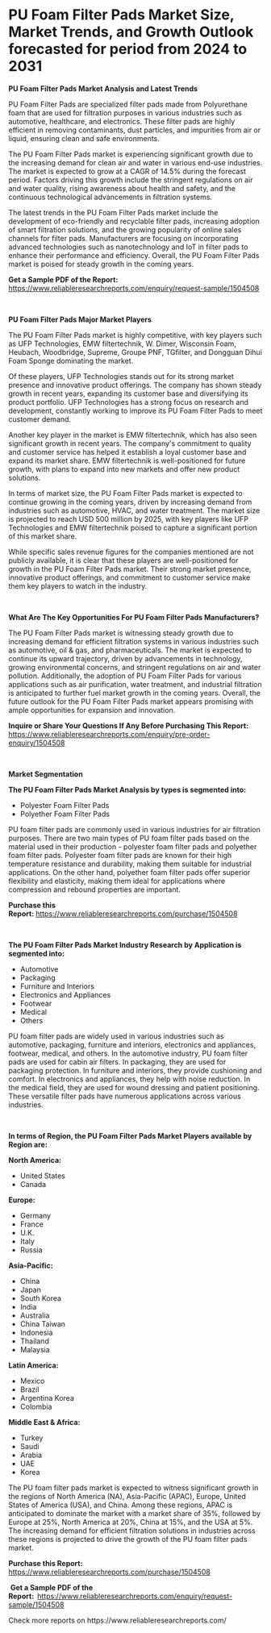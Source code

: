 <p><h1>PU Foam Filter Pads Market Size, Market Trends, and Growth Outlook forecasted for period from 2024 to 2031</h1></p><p><strong>PU Foam Filter Pads Market Analysis and Latest Trends</strong></p>
<p><p>PU Foam Filter Pads are specialized filter pads made from Polyurethane foam that are used for filtration purposes in various industries such as automotive, healthcare, and electronics. These filter pads are highly efficient in removing contaminants, dust particles, and impurities from air or liquid, ensuring clean and safe environments.</p><p>The PU Foam Filter Pads market is experiencing significant growth due to the increasing demand for clean air and water in various end-use industries. The market is expected to grow at a CAGR of 14.5% during the forecast period. Factors driving this growth include the stringent regulations on air and water quality, rising awareness about health and safety, and the continuous technological advancements in filtration systems.</p><p>The latest trends in the PU Foam Filter Pads market include the development of eco-friendly and recyclable filter pads, increasing adoption of smart filtration solutions, and the growing popularity of online sales channels for filter pads. Manufacturers are focusing on incorporating advanced technologies such as nanotechnology and IoT in filter pads to enhance their performance and efficiency. Overall, the PU Foam Filter Pads market is poised for steady growth in the coming years.</p></p>
<p><strong>Get a Sample PDF of the Report:&nbsp;</strong> <a href="https://www.reliableresearchreports.com/enquiry/request-sample/1504508">https://www.reliableresearchreports.com/enquiry/request-sample/1504508</a></p>
<p>&nbsp;</p>
<p><strong>PU Foam Filter Pads Major Market Players</strong></p>
<p><p>The PU Foam Filter Pads market is highly competitive, with key players such as UFP Technologies, EMW filtertechnik, W. Dimer, Wisconsin Foam, Heubach, Woodbridge, Supreme, Groupe PNF, TGfilter, and Dongguan Dihui Foam Sponge dominating the market.</p><p>Of these players, UFP Technologies stands out for its strong market presence and innovative product offerings. The company has shown steady growth in recent years, expanding its customer base and diversifying its product portfolio. UFP Technologies has a strong focus on research and development, constantly working to improve its PU Foam Filter Pads to meet customer demand.</p><p>Another key player in the market is EMW filtertechnik, which has also seen significant growth in recent years. The company's commitment to quality and customer service has helped it establish a loyal customer base and expand its market share. EMW filtertechnik is well-positioned for future growth, with plans to expand into new markets and offer new product solutions.</p><p>In terms of market size, the PU Foam Filter Pads market is expected to continue growing in the coming years, driven by increasing demand from industries such as automotive, HVAC, and water treatment. The market size is projected to reach USD 500 million by 2025, with key players like UFP Technologies and EMW filtertechnik poised to capture a significant portion of this market share.</p><p>While specific sales revenue figures for the companies mentioned are not publicly available, it is clear that these players are well-positioned for growth in the PU Foam Filter Pads market. Their strong market presence, innovative product offerings, and commitment to customer service make them key players to watch in the industry.</p></p>
<p>&nbsp;</p>
<p><strong>What Are The Key Opportunities For PU Foam Filter Pads Manufacturers?</strong></p>
<p><p>The PU Foam Filter Pads market is witnessing steady growth due to increasing demand for efficient filtration systems in various industries such as automotive, oil & gas, and pharmaceuticals. The market is expected to continue its upward trajectory, driven by advancements in technology, growing environmental concerns, and stringent regulations on air and water pollution. Additionally, the adoption of PU Foam Filter Pads for various applications such as air purification, water treatment, and industrial filtration is anticipated to further fuel market growth in the coming years. Overall, the future outlook for the PU Foam Filter Pads market appears promising with ample opportunities for expansion and innovation.</p></p>
<p><strong>Inquire or Share Your Questions If Any Before Purchasing This Report:</strong> <a href="https://www.reliableresearchreports.com/enquiry/pre-order-enquiry/1504508">https://www.reliableresearchreports.com/enquiry/pre-order-enquiry/1504508</a></p>
<p>&nbsp;</p>
<p><strong>Market Segmentation</strong></p>
<p><strong>The PU Foam Filter Pads Market Analysis by types is segmented into:</strong></p>
<p><ul><li>Polyester Foam Filter Pads</li><li>Polyether Foam Filter Pads</li></ul></p>
<p><p>PU foam filter pads are commonly used in various industries for air filtration purposes. There are two main types of PU foam filter pads based on the material used in their production - polyester foam filter pads and polyether foam filter pads. Polyester foam filter pads are known for their high temperature resistance and durability, making them suitable for industrial applications. On the other hand, polyether foam filter pads offer superior flexibility and elasticity, making them ideal for applications where compression and rebound properties are important.</p></p>
<p><strong>Purchase this Report:&nbsp;</strong><a href="https://www.reliableresearchreports.com/purchase/1504508">https://www.reliableresearchreports.com/purchase/1504508</a></p>
<p>&nbsp;</p>
<p><strong>The PU Foam Filter Pads Market Industry Research by Application is segmented into:</strong></p>
<p><ul><li>Automotive</li><li>Packaging</li><li>Furniture and Interiors</li><li>Electronics and Appliances</li><li>Footwear</li><li>Medical</li><li>Others</li></ul></p>
<p><p>PU foam filter pads are widely used in various industries such as automotive, packaging, furniture and interiors, electronics and appliances, footwear, medical, and others. In the automotive industry, PU foam filter pads are used for cabin air filters. In packaging, they are used for packaging protection. In furniture and interiors, they provide cushioning and comfort. In electronics and appliances, they help with noise reduction. In the medical field, they are used for wound dressing and patient positioning. These versatile filter pads have numerous applications across various industries.</p></p>
<p>&nbsp;</p>
<p><strong>In terms of Region, the PU Foam Filter Pads Market Players available by Region are:</strong></p>
<p>
    <p> <strong> North America: </strong>
        <ul>
            <li>United States</li>
            <li>Canada</li>
        </ul>
        </p> 
    <p> <strong> Europe: </strong>
        <ul>
            <li>Germany</li>
            <li>France</li>
            <li>U.K.</li>
            <li>Italy</li>
            <li>Russia</li>
        </ul>
        </p> 
    <p> <strong> Asia-Pacific: </strong>
        <ul>
            <li>China</li>
            <li>Japan</li>
            <li>South Korea</li>
            <li>India</li>
            <li>Australia</li>
            <li>China Taiwan</li>
            <li>Indonesia</li>
            <li>Thailand</li>
            <li>Malaysia</li>
        </ul>
        </p> 
    <p> <strong> Latin America: </strong>
        <ul>
            <li>Mexico</li>
            <li>Brazil</li>
            <li>Argentina Korea</li>
            <li>Colombia</li>
        </ul>
        </p> 
    <p> <strong> Middle East & Africa: </strong>
        <ul>
            <li>Turkey</li>
            <li>Saudi</li>
            <li>Arabia</li>
            <li>UAE</li>
            <li>Korea</li>
        </ul>
    </p>
    </p>
<p><p>The PU foam filter pads market is expected to witness significant growth in the regions of North America (NA), Asia-Pacific (APAC), Europe, United States of America (USA), and China. Among these regions, APAC is anticipated to dominate the market with a market share of 35%, followed by Europe at 25%, North America at 20%, China at 15%, and the USA at 5%. The increasing demand for efficient filtration solutions in industries across these regions is projected to drive the growth of the PU foam filter pads market.</p></p>
<p><strong>Purchase this Report: </strong><a href="https://www.reliableresearchreports.com/purchase/1504508">https://www.reliableresearchreports.com/purchase/1504508</a></p>
<p>&nbsp;<strong>Get a Sample PDF of the Report:&nbsp;&nbsp;</strong><a href="https://www.reliableresearchreports.com/enquiry/request-sample/1504508">https://www.reliableresearchreports.com/enquiry/request-sample/1504508</a></p>
<p><strong></strong></p>
<p>Check more reports on https://www.reliableresearchreports.com/</p>